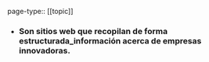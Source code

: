 page-type:: [[topic]]
- ### Son sitios web que recopilan de forma estructurada_información acerca de empresas innovadoras.


